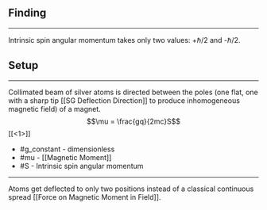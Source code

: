 ## Finding
---
Intrinsic spin angular momentum takes only two values: +ℏ/2 and -ℏ/2.
## Setup
---
Collimated beam of silver atoms is directed between the poles (one flat, one with a sharp tip [[SG Deflection Direction]] to produce inhomogeneous magnetic field) of a magnet. 
$$\mu = \frac{gq}{2mc}S$$ [[<1>]]
- #g_constant - dimensionless
- #mu - [[Magnetic Moment]]
- #S - Intrinsic spin angular momentum
---
Atoms get deflected to only two positions instead of a classical continuous spread [[Force on Magnetic Moment in Field]]. 
